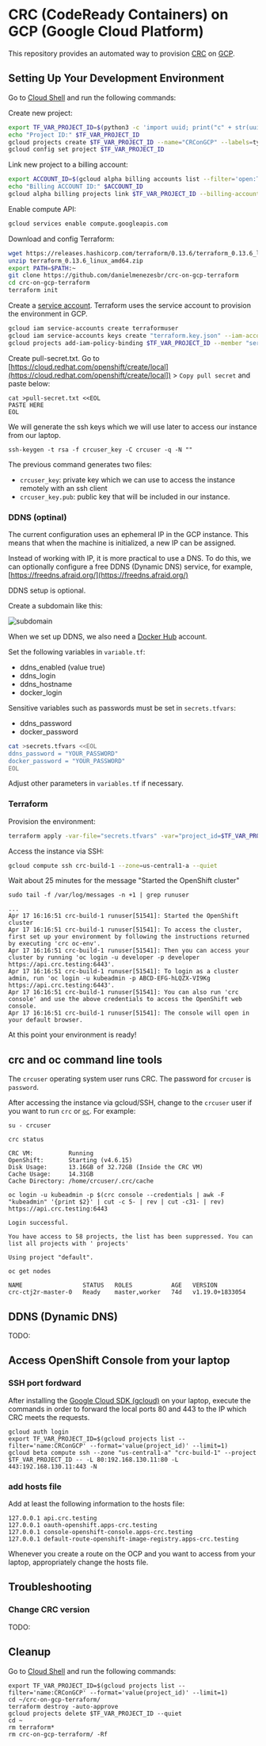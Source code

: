 # CRC (CodeReady Containers) on GCP (Google Cloud Platform)

This repository provides an automated way 
to provision [CRC](https://developers.redhat.com/products/codeready-containers/overview) 
on [GCP](https://cloud.google.com/).

## <a name="SettingUp">Setting Up Your Development Environment</a>

Go to [Cloud Shell](https://shell.cloud.google.com/?hl=en_US&show=terminal) and run the following commands:

Create new project:
```bash
export TF_VAR_PROJECT_ID=$(python3 -c 'import uuid; print("c" + str(uuid.uuid4().hex[:29]))')
echo "Project ID:" $TF_VAR_PROJECT_ID
gcloud projects create $TF_VAR_PROJECT_ID --name="CRConGCP" --labels=type=crc --format="json" --quiet
gcloud config set project $TF_VAR_PROJECT_ID
```

Link new project to a billing account:

```bash
export ACCOUNT_ID=$(gcloud alpha billing accounts list --filter='open:TRUE' --format='value(ACCOUNT_ID)' --limit=1)
echo "Billing ACCOUNT ID:" $ACCOUNT_ID
gcloud alpha billing projects link $TF_VAR_PROJECT_ID --billing-account $ACCOUNT_ID
```

Enable compute API:
```bash
gcloud services enable compute.googleapis.com
```

Download and config Terraform:
```bash
wget https://releases.hashicorp.com/terraform/0.13.6/terraform_0.13.6_linux_amd64.zip
unzip terraform_0.13.6_linux_amd64.zip
export PATH=$PATH:~
git clone https://github.com/danielmenezesbr/crc-on-gcp-terraform
cd crc-on-gcp-terraform
terraform init
```

Create a [service account](https://cloud.google.com/iam/docs/service-accounts). Terraform uses the service account to provision the environment in GCP.
```bash
gcloud iam service-accounts create terraformuser
gcloud iam service-accounts keys create "terraform.key.json" --iam-account "terraformuser@$TF_VAR_PROJECT_ID.iam.gserviceaccount.com"
gcloud projects add-iam-policy-binding $TF_VAR_PROJECT_ID --member "serviceAccount:terraformuser@$TF_VAR_PROJECT_ID.iam.gserviceaccount.com" --role 'roles/owner'
```

Create pull-secret.txt. Go to [https://cloud.redhat.com/openshift/create/local](https://cloud.redhat.com/openshift/create/local]) >
`Copy pull secret` and paste below:

```
cat >pull-secret.txt <<EOL
PASTE HERE
EOL
```

We will generate the ssh keys which we will use later to access 
our instance from our laptop.

```
ssh-keygen -t rsa -f crcuser_key -C crcuser -q -N ""
```

The previous command generates two files:
* `crcuser_key`: private key which we can use to access the instance 
remotely with an ssh client
* `crcuser_key.pub`: public key that will be included in our instance.

### DDNS (optinal)

The current configuration uses an ephemeral IP in the GCP instance. 
This means that when the machine is initialized, 
a new IP can be assigned.

Instead of working with IP, it is more practical to use a DNS. 
To do this, we can optionally configure a free DDNS (Dynamic DNS) 
service, for example, 
[https://freedns.afraid.org/](https://freedns.afraid.org/)

DDNS setup is optional.

Create a subdomain like this:

![subdomain](https://github.com/danielmenezesbr/crc-on-gcp-terraform/blob/master/ddns-subdomain.png?raw=true)


When we set up DDNS, we also need a 
[Docker Hub](https://hub.docker.com/) account.

Set the following variables in `variable.tf`:
* ddns_enabled (value true)
* ddns_login
* ddns_hostname
* docker_login

Sensitive variables such as passwords must be set in `secrets.tfvars`:
* ddns_password
* docker_password

```bash
cat >secrets.tfvars <<EOL
ddns_password = "YOUR_PASSWORD"
docker_password = "YOUR_PASSWORD"
EOL
```

Adjust other parameters in `variables.tf` if necessary.

### Terraform

Provision the environment:
```bash
terraform apply -var-file="secrets.tfvars" -var="project_id=$TF_VAR_PROJECT_ID" -auto-approve
```

Access the instance via SSH:
```bash
gcloud compute ssh crc-build-1 --zone=us-central1-a --quiet
```

Wait about 25 minutes for the message "Started the OpenShift cluster"

``` 
sudo tail -f /var/log/messages -n +1 | grep runuser
```

```
...
Apr 17 16:16:51 crc-build-1 runuser[51541]: Started the OpenShift cluster
Apr 17 16:16:51 crc-build-1 runuser[51541]: To access the cluster, first set up your environment by following the instructions returned by executing 'crc oc-env'.
Apr 17 16:16:51 crc-build-1 runuser[51541]: Then you can access your cluster by running 'oc login -u developer -p developer https://api.crc.testing:6443'.
Apr 17 16:16:51 crc-build-1 runuser[51541]: To login as a cluster admin, run 'oc login -u kubeadmin -p ABCD-EFG-hLQZX-VI9Kg https://api.crc.testing:6443'.
Apr 17 16:16:51 crc-build-1 runuser[51541]: You can also run 'crc console' and use the above credentials to access the OpenShift web console.
Apr 17 16:16:51 crc-build-1 runuser[51541]: The console will open in your default browser.
```

At this point your environment is ready!

## crc and oc command line tools

The `crcuser` operating system user runs CRC.
The password for `crcuser` is `password`.

After accessing the instance via gcloud/SSH, 
change to the `crcuser` user if you 
want to run `crc` or  [`oc`](https://docs.openshift.com/container-platform/4.6/cli_reference/openshift_cli/getting-started-cli.html). 
For example:

```
su - crcuser
```

```
crc status
```

```
CRC VM:          Running
OpenShift:       Starting (v4.6.15)
Disk Usage:      13.16GB of 32.72GB (Inside the CRC VM)
Cache Usage:     14.31GB
Cache Directory: /home/crcuser/.crc/cache
```

```
oc login -u kubeadmin -p $(crc console --credentials | awk -F "kubeadmin" '{print $2}' | cut -c 5- | rev | cut -c31- | rev) https://api.crc.testing:6443
```

```
Login successful.

You have access to 58 projects, the list has been suppressed. You can list all projects with ' projects'

Using project "default".
```

```
oc get nodes
```

```
NAME                 STATUS   ROLES           AGE   VERSION
crc-ctj2r-master-0   Ready    master,worker   74d   v1.19.0+1833054
```

## DDNS (Dynamic DNS)

TODO:

## Access OpenShift Console from your laptop

### SSH port fordward

After installing the [Google Cloud SDK (gcloud)](https://cloud.google.com/sdk/docs/install)
on your laptop, execute the commands in order to forward the 
local ports 80 and 443 to the IP which CRC meets the requests.

```
gcloud auth login
export TF_VAR_PROJECT_ID=$(gcloud projects list --filter='name:CRConGCP' --format='value(project_id)' --limit=1)
gcloud beta compute ssh --zone "us-central1-a" "crc-build-1" --project $TF_VAR_PROJECT_ID -- -L 80:192.168.130.11:80 -L 443:192.168.130.11:443 -N
```

### add hosts file

Add at least the following information to the hosts file:

```
127.0.0.1 api.crc.testing
127.0.0.1 oauth-openshift.apps-crc.testing
127.0.0.1 console-openshift-console.apps-crc.testing
127.0.0.1 default-route-openshift-image-registry.apps-crc.testing
```

Whenever you create a route on the OCP and you want to access from 
your laptop, appropriately change the hosts file.


## Troubleshooting

### Change CRC version
TODO:


## <a name="Cleanup">Cleanup</a>

Go to [Cloud Shell](https://shell.cloud.google.com/?hl=en_US&show=terminal)
and run the following commands:

```
export TF_VAR_PROJECT_ID=$(gcloud projects list --filter='name:CRConGCP' --format='value(project_id)' --limit=1)
cd ~/crc-on-gcp-terraform/
terraform destroy -auto-approve
gcloud projects delete $TF_VAR_PROJECT_ID --quiet
cd ~
rm terraform*
rm crc-on-gcp-terraform/ -Rf
```